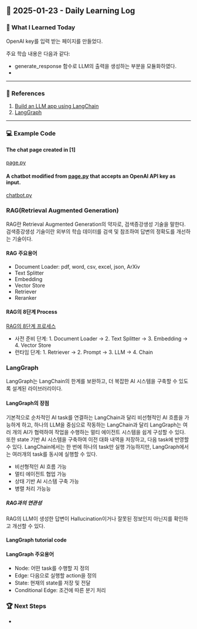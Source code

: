 ## 📅 2025-01-23 - Daily Learning Log

### 📝 What I Learned Today
OpenAI key를 입력 받는 페이지를 만들었다. 


주요 학습 내용은 다음과 같다:
- generate_response 함수로 LLM의 출력을 생성하는 부분을 모듈화하였다.
- 

---

### 🔗 References
1. [Build an LLM app using LangChain](https://docs.streamlit.io/develop/tutorials/llms/llm-quickstart)
2. [LangGraph](https://wikidocs.net/233785)

---

### 💻 Example Code 
#### The chat page created in [1]
[page.py](./page.py)

#### A chatbot modified from [page.py](./page.py) that accepts an OpenAI API key as input.
[chatbot.py](./chatbot.py)

### RAG(Retrieval Augmented Generation)

RAG란 Retrieval Augmented Generation의 약자로, 검색증강생성 기술을 말한다. 
검색증강생성 기술이란 외부의 학습 데이터를 검색 및 참조하여 답변의 정확도를 개선하는 기술이다. 

#### RAG 주요용어
- Document Loader: pdf, word, csv, excel, json, ArXiv
- Text Splitter
- Embedding
- Vector Store
- Retriever
- Reranker

#### RAG의 8단계 Process
[RAG의 8단계 프로세스](https://wikidocs.net/233780)
- 사전 준비 단계: 1. Document Loader -> 2. Text Splitter -> 3. Embedding -> 4. Vector Store 
- 런타임 단계: 1. Retriever -> 2. Prompt -> 3. LLM -> 4. Chain

### LangGraph 
LangGraph는 LangChain의 한계를 보완하고, 더 복잡한 AI 시스템을 구축할 수 있도록 설계된 라이브러리이다.

#### LangGraph의 장점
기본적으로 순차적인 AI task를 연결하는 LangChain과 달리 비선형적인 AI 흐름을 가능하게 하고, 하나의 LLM을 중심으로 작동하는 LangChain과 달리 LangGraph는 여러 개의 AI가 협력하여 작업을 수행하는 멀티 에이전트 시스템을 쉽게 구성할 수 있다. 또한 state 기반 AI 시스템을 구축하여 이전 대화 내역을 저장하고, 다음 task에 반영할 수 있다. LangChain에서는 한 번에 하나의 task만 실행 가능하지만, LangGraph에서는 여러개의 task를 동시에 실행할 수 있다.
- 비선형적인 AI 흐름 가능
- 멀티 에이전트 협업 가능
- 상태 기반 AI 시스템 구축 가능
- 병렬 처리 가능능 

##### RAG과의 연관성 
RAG의 LLM이 생성한 답변이 Hallucination이거나 잘못된 정보인지 아닌지를 확인하고 개선할 수 있다.

#### LangGraph tutorial code



#### LangGraph 주요용어
- Node: 어떤 task를 수행할 지 정의
- Edge: 다음으로 실행할 action을 정의
- State: 현재의 state를 저장 및 전달
- Conditional Edge: 조건에 따른 분기 처리


### 🏆 Next Steps
- 
